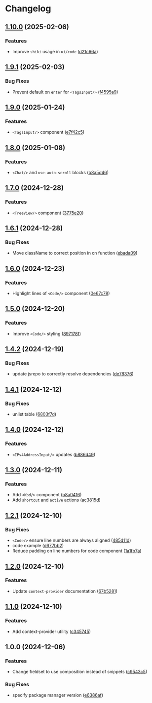 # Changelog

## [1.10.0](https://github.com/ieedan/shadcn-svelte-extras/compare/v1.9.1...v1.10.0) (2025-02-06)


### Features

* Improve `shiki` usage in `ui/code` ([d21c66a](https://github.com/ieedan/shadcn-svelte-extras/commit/d21c66ad1275c24c077e188f8412207967825fbd))

## [1.9.1](https://github.com/ieedan/shadcn-svelte-extras/compare/v1.9.0...v1.9.1) (2025-02-03)


### Bug Fixes

* Prevent default on `enter` for `<TagsInput/>` ([f4595a9](https://github.com/ieedan/shadcn-svelte-extras/commit/f4595a9d65eee410782633f0f2044308d4f9e7c8))

## [1.9.0](https://github.com/ieedan/shadcn-svelte-extras/compare/v1.8.0...v1.9.0) (2025-01-24)


### Features

* `<TagsInput/>` component ([e7f42c5](https://github.com/ieedan/shadcn-svelte-extras/commit/e7f42c5e0f73f096a004543445076d457a320831))

## [1.8.0](https://github.com/ieedan/shadcn-svelte-extras/compare/v1.7.0...v1.8.0) (2025-01-08)


### Features

* `<Chat/>` and `use-auto-scroll` blocks ([b8a5d46](https://github.com/ieedan/shadcn-svelte-extras/commit/b8a5d46e6763e2db98f18780258e1b5e65c4f851))

## [1.7.0](https://github.com/ieedan/shadcn-svelte-extras/compare/v1.6.1...v1.7.0) (2024-12-28)


### Features

* `<TreeView/>` component ([3775e20](https://github.com/ieedan/shadcn-svelte-extras/commit/3775e203d39e9b6697505fd86097462023adfd45))

## [1.6.1](https://github.com/ieedan/shadcn-svelte-extras/compare/v1.6.0...v1.6.1) (2024-12-28)


### Bug Fixes

* Move className to correct position in cn function ([ebada09](https://github.com/ieedan/shadcn-svelte-extras/commit/ebada0939963380c528d968828a60e980b657bdd))

## [1.6.0](https://github.com/ieedan/shadcn-svelte-extras/compare/v1.5.0...v1.6.0) (2024-12-23)


### Features

* Highlight lines of `<Code/>` component ([0e67c78](https://github.com/ieedan/shadcn-svelte-extras/commit/0e67c781483b1cb16c2738378baf4e396c132fdc))

## [1.5.0](https://github.com/ieedan/shadcn-svelte-extras/compare/v1.4.2...v1.5.0) (2024-12-20)


### Features

* Improve `<Code/>` styling ([897178f](https://github.com/ieedan/shadcn-svelte-extras/commit/897178fa620f126e3e8439748d11bddc0bbbca93))

## [1.4.2](https://github.com/ieedan/shadcn-svelte-extras/compare/v1.4.1...v1.4.2) (2024-12-19)


### Bug Fixes

* update jsrepo to correctly resolve dependencies ([de78376](https://github.com/ieedan/shadcn-svelte-extras/commit/de783769d415f3ccfdb633237b2f9d6ab64170b2))

## [1.4.1](https://github.com/ieedan/shadcn-svelte-extras/compare/v1.4.0...v1.4.1) (2024-12-12)


### Bug Fixes

* unlist table ([6803f7d](https://github.com/ieedan/shadcn-svelte-extras/commit/6803f7d6dd5513c8c945c023b4b31fb06231505c))

## [1.4.0](https://github.com/ieedan/shadcn-svelte-extras/compare/v1.3.0...v1.4.0) (2024-12-12)


### Features

* `<IPv4AddressInput/>` updates ([b886d49](https://github.com/ieedan/shadcn-svelte-extras/commit/b886d4921369e5666080188274d799f848303ca8))

## [1.3.0](https://github.com/ieedan/shadcn-svelte-extras/compare/v1.2.1...v1.3.0) (2024-12-11)


### Features

* Add `<Kbd/>` component ([b8a0416](https://github.com/ieedan/shadcn-svelte-extras/commit/b8a0416ed70d0262f1e3cf335f18c18048203c1f))
* Add `shortcut` and `active` actions ([ac3815d](https://github.com/ieedan/shadcn-svelte-extras/commit/ac3815d68f8d001bdc8328bc9a642f8d14db6434))

## [1.2.1](https://github.com/ieedan/shadcn-svelte-extras/compare/v1.2.0...v1.2.1) (2024-12-10)


### Bug Fixes

* `<Code/>` ensure line numbers are always aligned ([485d11d](https://github.com/ieedan/shadcn-svelte-extras/commit/485d11d097978c0976d27270e7a81dc7f56b292b))
* code example ([d677bb2](https://github.com/ieedan/shadcn-svelte-extras/commit/d677bb21abf804764916541ef0c8eccc009c2066))
* Reduce padding on line numbers for code component ([1a1fb7a](https://github.com/ieedan/shadcn-svelte-extras/commit/1a1fb7a360a9ede398c01f524b8f61fb4bd8de7a))

## [1.2.0](https://github.com/ieedan/shadcn-svelte-extras/compare/v1.1.0...v1.2.0) (2024-12-10)


### Features

* Update `context-provider` documentation ([67b5281](https://github.com/ieedan/shadcn-svelte-extras/commit/67b5281a6fa01d6348ba24f2cc4984718e2a01de))

## [1.1.0](https://github.com/ieedan/shadcn-svelte-extras/compare/v1.0.0...v1.1.0) (2024-12-10)


### Features

* Add context-provider utility ([c345745](https://github.com/ieedan/shadcn-svelte-extras/commit/c345745dff63d304cb5775f040d8670aef3bf908))

## 1.0.0 (2024-12-06)


### Features

* Change fieldset to use composition instead of snippets ([c9543c5](https://github.com/ieedan/shadcn-svelte-extras/commit/c9543c5df9d172fa3c0d8a127a6782c1bb98aaa6))


### Bug Fixes

* specify package manager version ([e6386af](https://github.com/ieedan/shadcn-svelte-extras/commit/e6386af65cfa13df6b852d2461a6ea5527f2d8e2))

